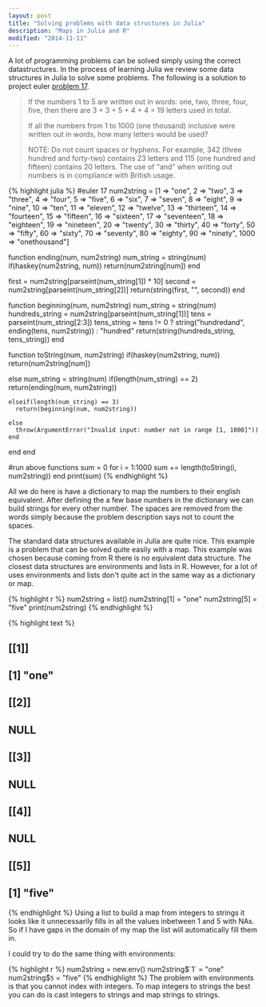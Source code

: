 ```yaml
---
layout: post
title: "Solving problems with data structures in Julia"
description: "Maps in Julia and R"
modified: "2014-11-11"
---
```



A lot of programming problems can be solved simply using the correct datastructures.  In the process of learning Julia we review some data structures in Julia to solve some problems.  The following is a solution to project euler [problem 17](https://projecteuler.net/problem=17).

> If the numbers 1 to 5 are written out in words: one, two, three, four, five, then there are 3 + 3 + 5 + 4 + 4 = 19 letters used in total.
> 
> If all the numbers from 1 to 1000 (one thousand) inclusive were written out in words, how many letters would be used?
> 
> 
> NOTE: Do not count spaces or hyphens. For example, 342 (three hundred and forty-two) contains 23 letters and 115 (one hundred and fifteen) contains 20 letters. The use of "and" when writing out numbers is in compliance with British usage.

{% highlight julia %}
#euler 17
num2string = [1 => "one", 2 => "two", 3 => "three",
              4 => "four", 5 => "five", 6 => "six",
              7 => "seven", 8 => "eight", 9 => "nine",
              10 => "ten", 11 => "eleven", 12 => "twelve",
              13 => "thirteen", 14 => "fourteen", 15 => "fifteen",
              16 => "sixteen", 17 => "seventeen", 18 => "eighteen",
              19 => "nineteen", 20 => "twenty", 30 => "thirty",
              40 => "forty", 50 => "fifty", 60 => "sixty", 
              70 => "seventy", 80 => "eighty", 90 => "ninety", 
              1000 => "onethousand"]

function ending(num, num2string) 
  num_string = string(num)
  if(haskey(num2string, num))
    return(num2string[num])
  end
  
  first = num2string[parseint(num_string[1]) * 10]
  second = num2string[parseint(num_string[2])]
  return(string(first, "", second))
end

function beginning(num, num2string)
  num_string = string(num) 
  hundreds_string = num2string[parseint(num_string[1])]
  tens = parseint(num_string[2:3])
  tens_string = tens != 0 ? string("hundredand", ending(tens, num2string)) : "hundred"
  return(string(hundreds_string, tens_string))
end

function toString(num, num2string)
  if(haskey(num2string, num)) 
    return(num2string[num])
    
  else
    num_string = string(num)
    if(length(num_string) == 2)
      return(ending(num, num2string))
      
    elseif(length(num_string) == 3)
      return(beginning(num, num2string))
      
    else
      throw(ArgumentError("Invalid input: number not in range [1, 1000]"))
    end
  end
end

#run above functions
sum = 0
for i = 1:1000
  sum += length(toString(i, num2string))
end
print(sum)
{% endhighlight %}

All we do here is have a dictionary to map the numbers to their english equivalent.  After defining the a few base numbers in the dictionary we can build strings for every other number.  The spaces are removed from the words simply because the problem description says not to count the spaces.  

The standard data structures available in Julia are quite nice.  This example is a problem that can be solved quite easily with a map.  This example was chosen because coming from R there is no equivalent data structure.  The closest data structures are environments and lists in R.  However, for a lot of uses environments and lists don't quite act in the same way as a dictionary or map.

{% highlight r %}
num2string = list()
num2string[1] = "one"
num2string[5] = "five"
print(num2string)
{% endhighlight %}



{% highlight text %}
## [[1]]
## [1] "one"
## 
## [[2]]
## NULL
## 
## [[3]]
## NULL
## 
## [[4]]
## NULL
## 
## [[5]]
## [1] "five"
{% endhighlight %}
Using a list to build a map from integers to strings it looks like it unnecessarily fills in all the values inbetween 1 and 5 with NAs.  So if I have gaps in the domain of my map the list will automatically fill them in.

I could try to do the same thing with environments:

{% highlight r %}
num2string = new.env()
num2string$`1` = "one"
num2string$`5` = "five"
{% endhighlight %}
The problem with environments is that you cannot index with integers.  To map integers to strings the best you can do is cast integers to strings and map strings to strings.
